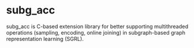 # subg_acc
subg_acc is C-based extension library for better supporting multithreaded operations (sampling, encoding, online joining) in subgraph-based graph representation learning (SGRL).
